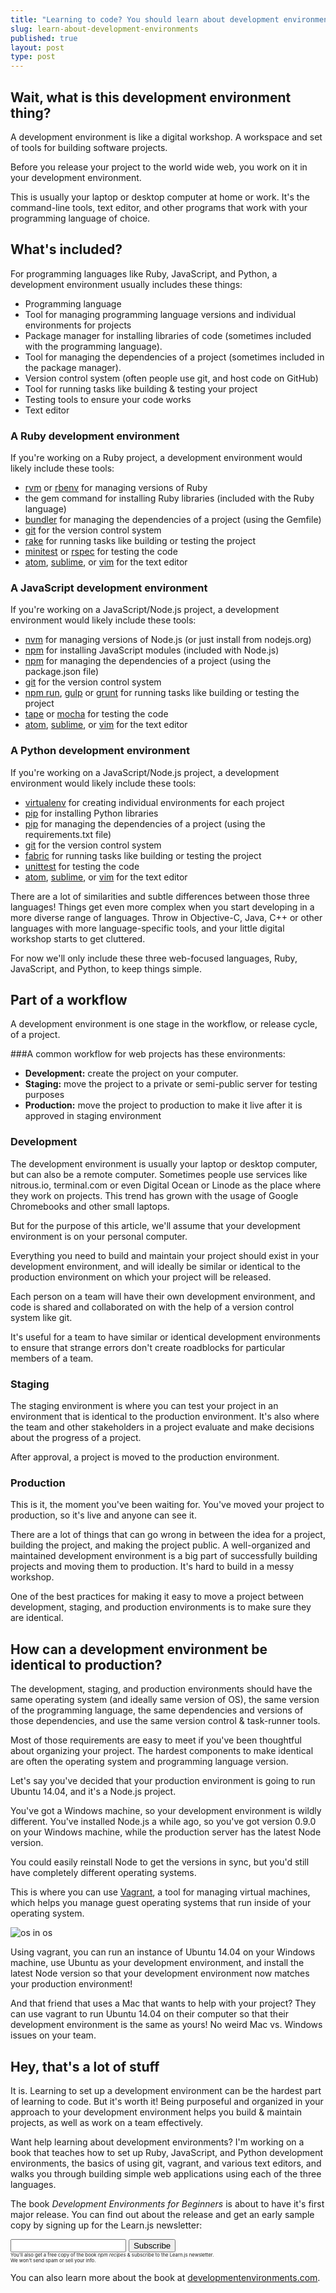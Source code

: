 ```yaml
---
title: "Learning to code? You should learn about development environments"
slug: learn-about-development-environments
published: true
layout: post
type: post
---
```


## Wait, what is this development environment thing?
A development environment is like a digital workshop. A workspace and set of tools for building software projects.

Before you release your project to the world wide web, you work on it in your development environment.

This is usually your laptop or desktop computer at home or work. It's the command-line tools, text editor, and other programs that work with your programming language of choice.

## What's included?
For programming languages like Ruby, JavaScript, and Python, a development environment usually includes these things:

- Programming language
- Tool for managing programming language versions and individual environments for projects
- Package manager for installing libraries of code (sometimes included with the programming language).
- Tool for managing the dependencies of a project (sometimes included in the package manager).
- Version control system (often people use git, and host code on GitHub)
- Tool for running tasks like building & testing your project
- Testing tools to ensure your code works
- Text editor

### A Ruby development environment
If you're working on a Ruby project, a development environment would likely include these tools:

- [rvm](http://rvm.io/) or [rbenv](https://github.com/sstephenson/rbenv) for managing versions of Ruby
- the gem command for installing Ruby libraries (included with the Ruby language)
- [bundler](http://bundler.io/) for managing the dependencies of a project (using the Gemfile)
- [git](http://git-scm.com/) for the version control system
- [rake](https://github.com/jimweirich/rake) for running tasks like building or testing the project
- [minitest](https://github.com/seattlerb/minitest) or [rspec](http://rspec.info/) for testing the code
- [atom](https://atom.io/), [sublime](http://www.sublimetext.com/), or [vim](http://vim-adventures.com/) for the text editor


### A JavaScript development environment
If you're working on a JavaScript/Node.js project, a development environment would likely include these tools:

- [nvm](https://github.com/creationix/nvm) for managing versions of Node.js (or just install from nodejs.org)
- [npm](https://www.npmjs.org/) for installing JavaScript modules (included with Node.js)
- [npm](https://www.npmjs.org/) for managing the dependencies of a project (using the package.json file)
- [git](http://git-scm.com/) for the version control system
- [npm run](https://www.npmjs.org/doc/cli/npm-run-script.html), [gulp](http://gulpjs.com/) or [grunt](http://gruntjs.com/) for running tasks like building or testing the project
- [tape](https://github.com/substack/tape) or [mocha](http://visionmedia.github.io/mocha/) for testing the code
- [atom](https://atom.io/), [sublime](http://www.sublimetext.com/), or [vim](http://vim-adventures.com/) for the text editor

### A Python development environment
If you're working on a JavaScript/Node.js project, a development environment would likely include these tools:

- [virtualenv](http://virtualenv.readthedocs.org/en/latest/) for creating individual environments for each project
- [pip](https://pip.pypa.io/en/latest/) for installing Python libraries
- [pip](https://pip.pypa.io/en/latest/) for managing the dependencies of a project (using the requirements.txt file)
- [git](http://git-scm.com/) for the version control system
- [fabric](http://www.fabfile.org/) for running tasks like building or testing the project
- [unittest](https://docs.python.org/2/library/unittest.html) for testing the code
- [atom](https://atom.io/), [sublime](http://www.sublimetext.com/), or [vim](http://vim-adventures.com/) for the text editor

There are a lot of similarities and subtle differences between those three languages! Things get even more complex when you start developing in a more diverse range of languages. Throw in Objective-C, Java, C++ or other languages with more language-specific tools, and your little digital workshop starts to get cluttered.

For now we'll only include these three web-focused languages, Ruby, JavaScript, and Python, to keep things simple.

## Part of a workflow
A development environment is one stage in the workflow, or release cycle, of a project.

###A common workflow for web projects has these environments:
- **Development:** create the project on your computer.
- **Staging:** move the project to a private or semi-public server for testing purposes
- **Production:** move the project to production to make it live after it is approved in staging environment

### Development
The development environment is usually your laptop or desktop computer, but can also be a remote computer. Sometimes people use services like nitrous.io, terminal.com or even Digital Ocean or Linode as the place where they work on projects. This trend has grown with the usage of Google Chromebooks and other small laptops.

But for the purpose of this article, we'll assume that your development environment is on your personal computer.

Everything you need to build and maintain your project should exist in your development environment, and will ideally be similar or identical to the production environment on which your project will be released.

Each person on a team will have their own development environment, and code is shared and collaborated on with the help of a version control system like git.

It's useful for a team to have similar or identical development environments to ensure that strange errors don't create roadblocks for particular members of a team.

### Staging
The staging environment is where you can test your project in an environment that is identical to the production environment. It's also where the team and other stakeholders in a project evaluate and make decisions about the progress of a project.

After approval, a project is moved to the production environment.

### Production
This is it, the moment you've been waiting for. You've moved your project to production, so it's live and anyone can see it.

There are a lot of things that can go wrong in between the idea for a project, building the project, and making the project public. A well-organized and maintained development environment is a big part of successfully building projects and moving them to production. It's hard to build in a messy workshop.

One of the best practices for making it easy to move a project between development, staging, and production environments is to make sure they are identical.

## How can a development environment be identical to production?

The development, staging, and production environments should have the same operating system (and ideally same version of OS), the same version of the programming language, the same dependencies and versions of those dependencies, and use the same version control & task-runner tools.

Most of those requirements are easy to meet if you've been thoughtful about organizing your project. The hardest components to make identical are often the operating system and programming language version.

Let's say you've decided that your production environment is going to run Ubuntu 14.04, and it's a Node.js project.

You've got a Windows machine, so your development environment is wildly different. You've installed Node.js a while ago, so you've got version 0.9.0 on your Windows machine, while the production server has the latest Node version.

You could easily reinstall Node to get the versions in sync, but you'd still have completely different operating systems.

This is where you can use [Vagrant](https://www.vagrantup.com/), a tool for managing virtual machines, which helps you manage guest operating systems that run inside of your operating system.

![os in os](http://cdn.meme.li/instances/500x/48728903.jpg)

Using vagrant, you can run an instance of Ubuntu 14.04 on your Windows machine, use Ubuntu as your development environment, and install the latest Node version so that your development environment now matches your production environment!

And that friend that uses a Mac that wants to help with your project? They can use vagrant to run Ubuntu 14.04 on their computer so that their development environment is the same as yours! No weird Mac vs. Windows issues on your team.

## Hey, that's a lot of stuff

It is. Learning to set up a development environment can be the hardest part of learning to code. But it's worth it! Being purposeful and organized in your approach to your development environment helps you build & maintain projects, as well as work on a team effectively.

Want help learning about development environments? I'm working on a book that teaches how to set up Ruby, JavaScript, and Python development environments, the basics of using git, vagrant, and various text editors, and walks you through building simple web applications using each of the three languages.

<div class="discover">
<p>The book <i>Development Environments for Beginners</i> is about to have it's first major release. You can find out about the release and get an early sample copy by signing up for the Learn.js newsletter:</p>

<div class="newsletter">
<div id="mc_embed_signup">
<form action="//learnjs.us5.list-manage.com/subscribe/post?u=b5b4f7fda673e887e9380b619&amp;id=3eb1d4ee40" method="post" id="mc-embedded-subscribe-form" name="mc-embedded-subscribe-form" class="validate" target="_blank" novalidate>
<div class="mc-field-group">
<input type="hidden" value="devenvs" name="BOOKMERGE" class="" id="mce-BOOKMERGE">
</div>
<div class="mc-field-group">
<input type="email" value="" name="EMAIL" class="required email" id="mce-EMAIL">
<input type="submit" value="Subscribe" name="subscribe" id="mc-embedded-subscribe" class="button">
<div style="font-size:55%">You'll also get a free copy of the book <i>npm recipes</i> & subscribe to the Learn.js newsletter. <br> We won't send spam or sell your info.</div>
</div>

<div id="mce-responses" class="clear">
<div class="response" id="mce-error-response" style="display:none"></div>
<div class="response" id="mce-success-response" style="display:none"></div>
</div>    <!-- real people should not fill this in and expect good things - do not remove this or risk form bot signups-->
<div style="position: absolute; left: -5000px;"><input type="text" name="b_b5b4f7fda673e887e9380b619_3eb1d4ee40" tabindex="-1" value=""></div>
</form>
</div>
</div>
</div>

You can also learn more about the book at [developmentenvironments.com](http://developmentenvironments.com).
